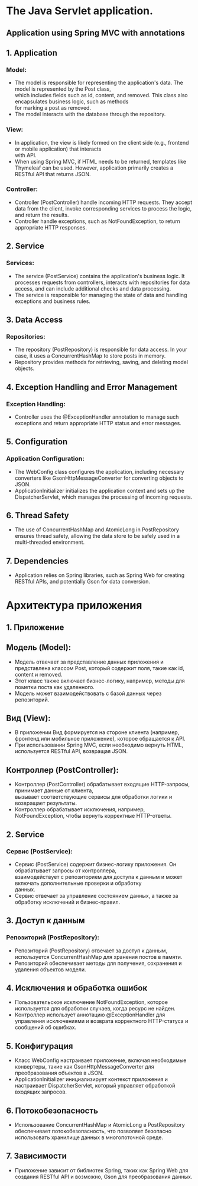 # The Java Servlet application. #
## Application using Spring MVC with annotations ##

## 1. Application ##
### Model: ###
- The model is responsible for representing the application's data. The model is represented by the Post class,   
which includes fields such as id, content, and removed. This class also encapsulates business logic, such as methods  
for marking a post as removed.    
- The model interacts with the database through the repository.  

### View: ###  
- In application, the view is likely formed on the client side (e.g., frontend or mobile application) that interacts   
with API.   
- When using Spring MVC, if HTML needs to be returned, templates like Thymeleaf can be used. However, 
application primarily creates a RESTful API that returns JSON.    

### Controller:  ###

- Controller (PostController) handle incoming HTTP requests. They accept data from the client, invoke 
corresponding services to process the logic, and return the results.    
- Controller handle exceptions, such as NotFoundException, to return appropriate HTTP responses.    

## 2. Service ##
### Services: ###
- The service (PostService) contains the application's business logic. It processes requests from controllers,
 interacts with repositories for data access, and can include additional checks and data processing.    
- The service is responsible for managing the state of data and handling exceptions and business rules.  

## 3. Data Access ##
### Repositories: ###
- The repository (PostRepository) is responsible for data access. In your case, it uses a ConcurrentHashMap to store
posts in memory.    
- Repository provides methods for retrieving, saving, and deleting model objects.  

## 4. Exception Handling and Error Management ##
### Exception Handling: ###
- Controller uses the @ExceptionHandler annotation to manage such exceptions and return appropriate HTTP 
status and error messages.  

## 5. Configuration ##
### Application Configuration: ###
- The WebConfig class configures the application, including necessary converters like GsonHttpMessageConverter 
for converting objects to JSON.   
- ApplicationInitializer initializes the application context and sets up the DispatcherServlet, which manages the processing of incoming requests.  

## 6. Thread Safety ##
- The use of ConcurrentHashMap and AtomicLong in PostRepository ensures thread safety, allowing the data store to be safely used in a multi-threaded environment.  

## 7. Dependencies ##
- Application relies on Spring libraries, such as Spring Web for creating RESTful APIs, and potentially Gson for data conversion.  

# Архитектура приложения #

## 1. Приложение ##
## Модель (Model): ##

- Модель отвечает за представление данных приложения и представлена классом Post, который содержит поля, такие как id, content и removed.  
- Этот класс также включает бизнес-логику, например, методы для пометки поста как удаленного.  
- Модель может взаимодействовать с базой данных через репозиторий.  

## Вид (View): ##

- В приложении Вид формируется на стороне клиента (например, фронтенд или мобильное приложение), которое обращается к API.  
- При использовании Spring MVC, если необходимо вернуть HTML, используется RESTful API, возвращая JSON.  

## Контроллер (PostController): ##

- Контроллер (PostController) обрабатывает входящие HTTP-запросы, принимает данные от клиента,  
вызывает соответствующие сервисы для обработки логики и возвращает результаты.  
- Контроллер обрабатывает исключения, например, NotFoundException, чтобы вернуть корректные HTTP-ответы.  

## 2. Serviсe ##
### Сервис (PostService): ###
- Сервис (PostService) содержит бизнес-логику приложения. Он обрабатывает запросы от контроллера,  
взаимодействует с репозиторием для доступа к данным и может включать дополнительные проверки и обработку  
 данных.  
- Сервис отвечает за управление состоянием данных, а также за обработку исключений и бизнес-правил.  

## 3. Доступ к данным ##
### Репозиторий (PostRepository): ###  
- Репозиторий (PostRepository) отвечает за доступ к данным, используется ConcurrentHashMap для хранения постов в памяти.  
- Репозиторий обеспечивает методы для получения, сохранения и удаления объектов модели.  

## 4. Исключения и обработка ошибок ##
- Пользовательское исключение NotFoundException, которое используется для обработки случаев, когда ресурс не найден.   
- Контроллер использует аннотацию @ExceptionHandler для управления исключениями и возврата корректного HTTP-статуса и сообщений об ошибках.  

## 5. Конфигурация ##
- Класс WebConfig настраивает приложение, включая необходимые конвертеры, такие как GsonHttpMessageConverter для преобразования объектов в JSON.  
- ApplicationInitializer инициализирует контекст приложения и настраивает DispatcherServlet, который управляет обработкой входящих запросов.  

## 6. Потокобезопасность ##
- Использование ConcurrentHashMap и AtomicLong в PostRepository обеспечивает потокобезопасность, что позволяет безопасно использовать хранилище данных в многопоточной среде.  
## 7. Зависимости ##
- Приложение зависит от библиотек Spring, таких как Spring Web для создания RESTful API и возможно, Gson для преобразования данных.  